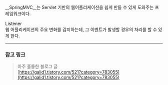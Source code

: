 __SpringMVC__는 Servlet 기반의 웹어플리케이션을 쉽게 만들 수 있게 도와주는 프레임워크이다.

Listener  
웹 어플리케이션의 주요 변화를 감지하는데, 그 이벤트가 발생할 경우의 처리를 할 수 있게 한다.  



---

### 참고 링크  
> 아주 훌륭한 블로그 글  
[https://galid1.tistory.com/521?category=783055](https://galid1.tistory.com/521?category=783055)